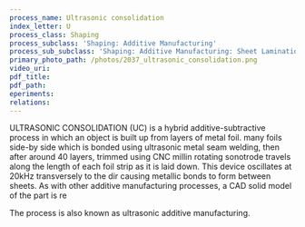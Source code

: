 ```yaml
---
process_name: Ultrasonic consolidation
index_letter: U
process_class: Shaping
process_subclass: 'Shaping: Additive Manufacturing'
process_sub_subclass: 'Shaping: Additive Manufacturing: Sheet Lamination'
primary_photo_path: /photos/2037_ultrasonic_consolidation.png
video_uri:
pdf_title:
pdf_path:
eperiments:
relations:
---
```


ULTRASONIC CONSOLIDATION (UC) is a hybrid additive-subtractive process in which an object is built up from layers of metal foil. many foils side-by side which is bonded using ultrasonic metal seam welding, then after around 40 layers, trimmed using CNC millin rotating sonotrode travels along the length of each foil strip as it is laid down. This device oscillates at 20kHz transversely to the dir causing metallic bonds to form between sheets. As with other additive manufacturing processes, a CAD solid model of the part is re

The process is also known as ultrasonic additive manufacturing.